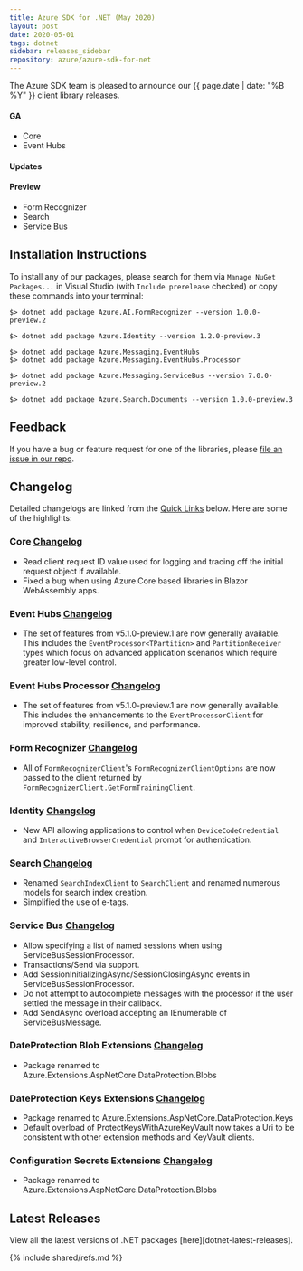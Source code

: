 ```yaml
---
title: Azure SDK for .NET (May 2020)
layout: post
date: 2020-05-01
tags: dotnet
sidebar: releases_sidebar
repository: azure/azure-sdk-for-net
---
```


The Azure SDK team is pleased to announce our {{ page.date | date: "%B %Y" }} client library releases.

#### GA

- Core
- Event Hubs

#### Updates

#### Preview

- Form Recognizer
- Search
- Service Bus

## Installation Instructions

To install any of our packages, please search for them via `Manage NuGet Packages...` in Visual Studio (with `Include prerelease` checked) or copy these commands into your terminal:

    $> dotnet add package Azure.AI.FormRecognizer --version 1.0.0-preview.2

    $> dotnet add package Azure.Identity --version 1.2.0-preview.3
    
    $> dotnet add package Azure.Messaging.EventHubs
    $> dotnet add package Azure.Messaging.EventHubs.Processor

    $> dotnet add package Azure.Messaging.ServiceBus --version 7.0.0-preview.2

    $> dotnet add package Azure.Search.Documents --version 1.0.0-preview.3

## Feedback

If you have a bug or feature request for one of the libraries, please [file an issue in our repo](https://github.com/Azure/azure-sdk-for-net/issues/new/choose).

## Changelog

Detailed changelogs are linked from the [Quick Links](#quick-links) below. Here are some of the highlights:

### Core [Changelog](https://github.com/Azure/azure-sdk-for-net/blob/master/sdk/core/Azure.Core/CHANGELOG.md)

- Read client request ID value used for logging and tracing off the initial request object if available.
- Fixed a bug when using Azure.Core based libraries in Blazor WebAssembly apps.

### Event Hubs [Changelog](https://github.com/Azure/azure-sdk-for-net/blob/master/sdk/eventhub/Azure.Messaging.EventHubs/CHANGELOG.md)

- The set of features from v5.1.0-preview.1 are now generally available.  This includes the `EventProcessor<TPartition>` and `PartitionReceiver` types which focus on advanced application scenarios which require greater low-level control. 

### Event Hubs Processor [Changelog](https://github.com/Azure/azure-sdk-for-net/blob/master/sdk/eventhub/Azure.Messaging.EventHubs.Processor/CHANGELOG.md)

- The set of features from v5.1.0-preview.1 are now generally available.  This includes the enhancements to the `EventProcessorClient` for improved stability, resilience, and performance.

### Form Recognizer [Changelog](https://github.com/Azure/azure-sdk-for-net/blob/master/sdk/formrecognizer/Azure.AI.FormRecognizer/CHANGELOG.md#100-preview2-05-06-2020)

- All of `FormRecognizerClient`'s `FormRecognizerClientOptions` are now passed to the client returned by
`FormRecognizerClient.GetFormTrainingClient`.

### Identity [Changelog](https://github.com/Azure/azure-sdk-for-net/blob/master/sdk/identity/Azure.Identity/CHANGELOG.md#120-preview3)

- New API allowing applications to control when `DeviceCodeCredential` and `InteractiveBrowserCredential` prompt for authentication.

### Search [Changelog](https://github.com/Azure/azure-sdk-for-net/blob/master/sdk/search/Azure.Search.Documents/CHANGELOG.md)

- Renamed `SearchIndexClient` to `SearchClient` and renamed numerous models for search index creation.
- Simplified the use of e-tags.

### Service Bus [Changelog](https://github.com/Azure/azure-sdk-for-net/blob/master/sdk/servicebus/Azure.Messaging.ServiceBus/CHANGELOG.md#700-preview2-2020-05-04)

- Allow specifying a list of named sessions when using ServiceBusSessionProcessor.
- Transactions/Send via support.
- Add SessionInitializingAsync/SessionClosingAsync events in ServiceBusSessionProcessor.
- Do not attempt to autocomplete messages with the processor if the user settled the message in their callback.
- Add SendAsync overload accepting an IEnumerable of ServiceBusMessage.

### DateProtection Blob Extensions [Changelog](https://github.com/Azure/azure-sdk-for-net/blob/Azure.Extensions.AspNetCore.DataProtection.Blobs_1.0.0-preview.2/sdk/extensions/Azure.Extensions.AspNetCore.DataProtection.Blobs/CHANGELOG.md)

- Package renamed to Azure.Extensions.AspNetCore.DataProtection.Blobs

### DateProtection Keys Extensions [Changelog](https://github.com/Azure/azure-sdk-for-net/blob/Azure.Extensions.AspNetCore.DataProtection.Blobs_1.0.0-preview.2/sdk/extensions/Azure.Extensions.AspNetCore.DataProtection.Keys/CHANGELOG.md)

- Package renamed to Azure.Extensions.AspNetCore.DataProtection.Keys
- Default overload of ProtectKeysWithAzureKeyVault now takes a Uri to be consistent with other extension methods and KeyVault clients.

### Configuration Secrets Extensions [Changelog](https://github.com/Azure/azure-sdk-for-net/blob/Azure.Extensions.AspNetCore.Configuration.Secrets_1.0.0-preview.2/sdk/extensions/Azure.Extensions.AspNetCore.DataProtection.Blobs/CHANGELOG.md)

- Package renamed to Azure.Extensions.AspNetCore.DataProtection.Blobs



## Latest Releases

View all the latest versions of .NET packages [here][dotnet-latest-releases].

{% include shared/refs.md %}
